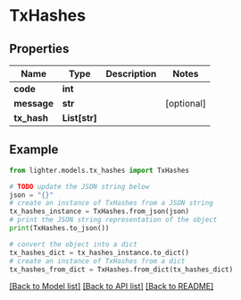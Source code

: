 # TxHashes


## Properties

Name | Type | Description | Notes
------------ | ------------- | ------------- | -------------
**code** | **int** |  | 
**message** | **str** |  | [optional] 
**tx_hash** | **List[str]** |  | 

## Example

```python
from lighter.models.tx_hashes import TxHashes

# TODO update the JSON string below
json = "{}"
# create an instance of TxHashes from a JSON string
tx_hashes_instance = TxHashes.from_json(json)
# print the JSON string representation of the object
print(TxHashes.to_json())

# convert the object into a dict
tx_hashes_dict = tx_hashes_instance.to_dict()
# create an instance of TxHashes from a dict
tx_hashes_from_dict = TxHashes.from_dict(tx_hashes_dict)
```
[[Back to Model list]](../README.md#documentation-for-models) [[Back to API list]](../README.md#documentation-for-api-endpoints) [[Back to README]](../README.md)


